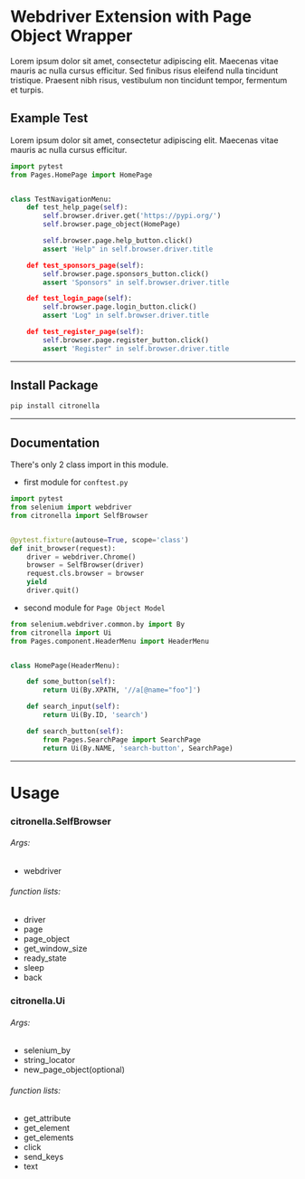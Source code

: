 # Webdriver Extension with Page Object Wrapper

Lorem ipsum dolor sit amet, consectetur adipiscing elit. Maecenas vitae mauris ac nulla cursus efficitur. Sed finibus risus eleifend nulla tincidunt tristique. Praesent nibh risus, vestibulum non tincidunt tempor, fermentum et turpis.

## Example Test
Lorem ipsum dolor sit amet, consectetur adipiscing elit. Maecenas vitae mauris ac nulla cursus efficitur.

```python
import pytest
from Pages.HomePage import HomePage


class TestNavigationMenu:
    def test_help_page(self):
        self.browser.driver.get('https://pypi.org/')
        self.browser.page_object(HomePage)

        self.browser.page.help_button.click()
        assert 'Help" in self.browser.driver.title

    def test_sponsors_page(self):
        self.browser.page.sponsors_button.click()
        assert 'Sponsors" in self.browser.driver.title

    def test_login_page(self):
        self.browser.page.login_button.click()
        assert 'Log" in self.browser.driver.title

    def test_register_page(self):
        self.browser.page.register_button.click()
        assert 'Register" in self.browser.driver.title
```

___
## Install Package

```bash
pip install citronella
```

___
## Documentation

There's only 2 class import in this module.

* first module for `conftest.py`

```python
import pytest
from selenium import webdriver
from citronella import SelfBrowser


@pytest.fixture(autouse=True, scope='class')
def init_browser(request):
    driver = webdriver.Chrome()
    browser = SelfBrowser(driver)
    request.cls.browser = browser
    yield
    driver.quit()
```

* second module for `Page Object Model`

```python
from selenium.webdriver.common.by import By
from citronella import Ui
from Pages.component.HeaderMenu import HeaderMenu


class HomePage(HeaderMenu):

    def some_button(self):
        return Ui(By.XPATH, '//a[@name="foo"]')

    def search_input(self):
        return Ui(By.ID, 'search')

    def search_button(self):
        from Pages.SearchPage import SearchPage
        return Ui(By.NAME, 'search-button', SearchPage)
```

___
# Usage

### citronella.SelfBrowser

###### Args:
- webdriver

###### function lists:
- driver
- page
- page_object
- get_window_size
- ready_state
- sleep
- back

### citronella.Ui

###### Args:
- selenium_by
- string_locator
- new_page_object(optional)

###### function lists:
- get_attribute
- get_element
- get_elements
- click
- send_keys
- text
